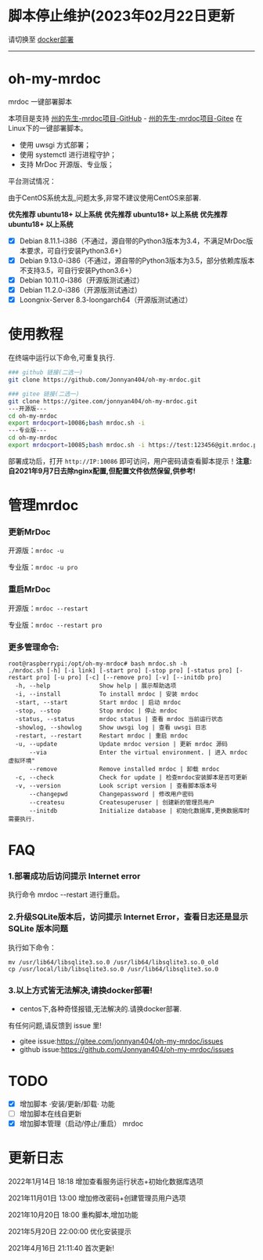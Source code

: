 # 脚本停止维护(2023年02月22日更新

请切换至 [docker部署](https://www.mrdoc.fun/doc/18/)


---


# oh-my-mrdoc

mrdoc 一键部署脚本

本项目是支持 [州的先生-mrdoc项目-GitHub](https://github.com/zmister2016/MrDoc) - [州的先生-mrdoc项目-Gitee](https://gitee.com/zmister/MrDoc) 在Linux下的一键部署脚本。

- 使用 uwsgi 方式部署；
- 使用 systemctl 进行进程守护；
- 支持 MrDoc 开源版、专业版；

平台测试情况：

由于CentOS系统太乱,问题太多,非常不建议使用CentOS来部署.

**优先推荐 ubuntu18+ 以上系统**
**优先推荐 ubuntu18+ 以上系统**
**优先推荐 ubuntu18+ 以上系统**


- [x] Debian 8.11.1-i386（不通过，源自带的Python3版本为3.4，不满足MrDoc版本要求，可自行安装Python3.6+）
- [x] Debian 9.13.0-i386（不通过，源自带的Python3版本为3.5，部分依赖库版本不支持3.5，可自行安装Python3.6+）
- [x] Debian 10.11.0-i386（开源版测试通过）
- [x] Debian 11.2.0-i386（开源版测试通过）
- [x] Loongnix-Server 8.3-loongarch64（开源版测试通过）

# 使用教程

在终端中运行以下命令,可重复执行.


```bash
### github 链接(二选一)
git clone https://github.com/Jonnyan404/oh-my-mrdoc.git

### gitee 链接(二选一)
git clone https://gitee.com/jonnyan404/oh-my-mrdoc.git
---开源版---
cd oh-my-mrdoc
export mrdocport=10086;bash mrdoc.sh -i
---专业版---
cd oh-my-mrdoc
export mrdocport=10085;bash mrdoc.sh -i https://test:123456@git.mrdoc.pro/MrDoc/MrDocPro.git
```

部署成功后，打开 `http://IP:10086` 即可访问，用户密码请查看脚本提示！**注意:自2021年9月7日去除nginx配置,但配置文件依然保留,供参考!**

# 管理mrdoc

### 更新MrDoc

开源版：`mrdoc -u`

专业版：`mrdoc -u pro`

### 重启MrDoc

开源版：`mrdoc --restart`

专业版：`mrdoc --restart pro`

### 更多管理命令:

```
root@raspberrypi:/opt/oh-my-mrdoc# bash mrdoc.sh -h
./mrdoc.sh [-h] [-i link] [-start pro] [-stop pro] [-status pro] [-restart pro] [-u pro] [-c] [--remove pro] [-v] [--initdb pro]
  -h, --help              Show help | 展示帮助选项
  -i, --install           To install mrdoc | 安装 mrdoc
  -start, --start         Start mrdoc | 启动 mrdoc
  -stop, --stop           Stop mrdoc | 停止 mrdoc
  -status, --status       mrdoc status | 查看 mrdoc 当前运行状态
  -showlog, --showlog     Show uwsgi log | 查看 uwsgi 日志
  -restart, --restart     Restart mrdoc | 重启 mrdoc
  -u, --update            Update mrdoc version | 更新 mrdoc 源码
      --via               Enter the virtual environment. | 进入 mrdoc 虚拟环境"
      --remove            Remove installed mrdoc | 卸载 mrdoc
  -c, --check             Check for update | 检查mrdoc安装脚本是否可更新
  -v, --version           Look script version | 查看脚本版本号
      --changepwd         Changepassword | 修改用户密码
      --createsu          Createsuperuser | 创建新的管理员用户
      --initdb            Initialize database | 初始化数据库,更换数据库时需要执行.
```

# FAQ

### 1.部署成功后访问提示 Internet error

执行命令 mrdoc --restart 进行重启。

### 2.升级SQLite版本后，访问提示 Internet Error，查看日志还是显示 SQLite 版本问题

执行如下命令：

```
mv /usr/lib64/libsqlite3.so.0 /usr/lib64/libsqlite3.so.0_old
cp /usr/local/lib/libsqlite3.so.0 /usr/lib64/libsqlite3.so.0
```

### 3.以上方式皆无法解决,请换docker部署!

- centos下,各种奇怪报错,无法解决的.请换docker部署.

有任何问题,请反馈到 issue 里!

- gitee issue:<https://gitee.com/jonnyan404/oh-my-mrdoc/issues>
- github issue:<https://github.com/Jonnyan404/oh-my-mrdoc/issues>

# TODO

- [x] 增加脚本 ·安装/更新/卸载· 功能
- [ ] 增加脚本在线自更新
- [x] 增加脚本管理（启动/停止/重启） mrdoc

# 更新日志
2022年1月14日 18:18  增加查看服务运行状态+初始化数据库选项

2021年11月01日 13:00 增加修改密码+创建管理员用户选项

2021年10月20日 18:00 重构脚本,增加功能

2021年5月20日 22:00:00 优化安装提示

2021年4月16日 21:11:40 首次更新!
